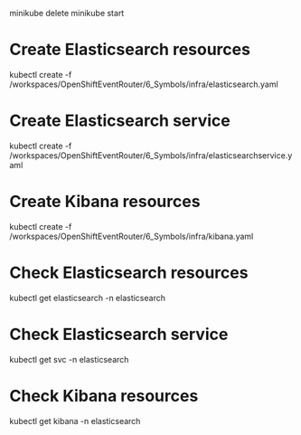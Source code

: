 minikube delete
minikube start


# Create Elasticsearch resources
kubectl create -f /workspaces/OpenShiftEventRouter/6_Symbols/infra/elasticsearch.yaml

# Create Elasticsearch service
kubectl create -f /workspaces/OpenShiftEventRouter/6_Symbols/infra/elasticsearchservice.yaml

# Create Kibana resources
kubectl create -f /workspaces/OpenShiftEventRouter/6_Symbols/infra/kibana.yaml
# Check Elasticsearch resources
kubectl get elasticsearch -n elasticsearch

# Check Elasticsearch service
kubectl get svc -n elasticsearch

# Check Kibana resources
kubectl get kibana -n elasticsearch